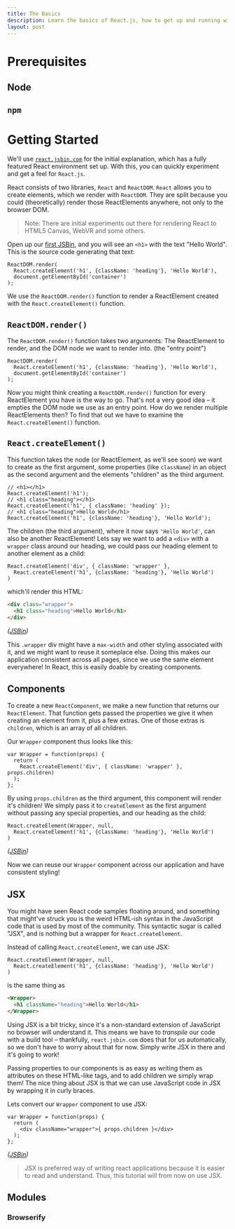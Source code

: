 ```yaml
---
title: The Basics
description: Learn the basics of React.js, how to get up and running with the hottest framework currently available
layout: post
---
```


# Prerequisites

## Node

## `npm`

# Getting Started

We'll use [`react.jsbin.com`](https://react.jsbin.com/sewaru/6/edit?js,output) for the initial explanation, which has a fully featured React environment set up. With this, you can quickly experiment and get a feel for `React.js`.

React consists of two libraries, `React` and `ReactDOM`. `React` allows you to create elements, which we render with `ReactDOM`. They are split because you could (theoretically) render those ReactElements anywhere, not only to the browser DOM.

> Note: There are initial experiments out there for rendering React to HTML5 Canvas, WebVR and some others.

Open up our [first JSBin](https://react.jsbin.com/sewaru/6/edit?js,output), and you will see an `<h1>` with the text "Hello World". This is the source code generating that text:

```JS
ReactDOM.render(
  React.createElement('h1', {className: 'heading'}, 'Hello World'),
  document.getElementById('container')
);
```

We use the `ReactDOM.render()` function to render a ReactElement created with the `React.createElement()` function.

## `ReactDOM.render()`

The `ReactDOM.render()` function takes two arguments: The ReactElement to render, and the DOM node we want to render into. (the "entry point")

```JS
ReactDOM.render(
  React.createElement('h1', {className: 'heading'}, 'Hello World'),
  document.getElementById('container')
);
```

Now you might think creating a `ReactDOM.render()` function for every ReactElement you have is the way to go. That's not a very good idea – it empties the DOM node we use as an entry point. How do we render multiple ReactElements then? To find that out we have to examine the `React.createElement()` function.

## `React.createElement()`

This function takes the node (or ReactElement, as we'll see soon) we want to create as the first argument, some properties (like `className`) in an object as the second argument and the elements "children" as the third argument.

```JS
// <h1></h1>
React.createElement('h1');
// <h1 class="heading"></h1>
React.createElement('h1', { className: 'heading' });
// <h1 class="heading">Hello World</h1>
React.createElement('h1', {className: 'heading'}, 'Hello World');
```

The children (the third argument), where it now says `'Hello World'`, can also be another ReactElement! Lets say we want to add a `<div>` with a `wrapper` class around our heading, we could pass our heading element to another element as a child:

```JS
React.createElement('div', { className: 'wrapper' },
  React.createElement('h1', {className: 'heading'}, 'Hello World')
)
```

which'll render this HTML:

```HTML
<div class="wrapper">
  <h1 class="heading">Hello World</h1>
</div>
```

*([JSBin](https://react.jsbin.com/sewaru/7/edit?css,js,output))*

This `.wrapper` div might have a `max-width` and other styling associated with it, and we might want to reuse it someplace else. Doing this makes our application consistent across all pages, since we use the same element everywhere! In React, this is easily doable by creating components.

## Components

To create a new `ReactComponent`, we make a new function that returns our `ReactElement`. That function gets passed the properties we give it when creating an element from it, plus a few extras. One of those extras is `children`, which is an array of all children.

Our `Wrapper` component thus looks like this:

```JS
var Wrapper = function(props) {
  return (
    React.createElement('div', { className: 'wrapper' }, props.children)
  );
};
```

By using `props.children` as the third argument, this component will render it's children! We simply pass it to `createElement` as the first argument without passing any special properties, and our heading as the child:

```JS
React.createElement(Wrapper, null,
  React.createElement('h1', {className: 'heading'}, 'Hello World')
)
```
*([JSBin](https://react.jsbin.com/sewaru/8/edit?js,output))*

Now we can reuse our `Wrapper` component across our application and have consistent styling!

## JSX

You might have seen React code samples floating around, and something that might've struck you is the weird HTML-ish syntax in the JavaScript code that is used by most of the community. This syntactic sugar is called "JSX", and is nothing but a wrapper for `React.createElement`.

Instead of calling `React.createElement`, we can use JSX:

```JS
React.createElement(Wrapper, null,
  React.createElement('h1', {className: 'heading'}, 'Hello World')
)
```

is the same thing as

```HTML
<Wrapper>
  <h1 className="heading">Hello World</h1>
</Wrapper>
```

Using JSX is a bit tricky, since it's a non-standard extension of JavaScript no browser will understand it. This means we have to *transpile* our code with a build tool – thankfully, `react.jsbin.com` does that for us automatically, so we don't have to worry about that for now. Simply write JSX in there and it's going to work!

Passing properties to our components is as easy as writing them as attributes on these HTML-like tags, and to add children we simply wrap them! The nice thing about JSX is that we can use JavaScript code in JSX by wrapping it in curly braces.

Lets convert our `Wrapper` component to use JSX:

```JS
var Wrapper = function(props) {
  return (
    <div className="wrapper">{ props.children }</div>
  );
};
```

*([JSBin](https://react.jsbin.com/sewaru/10/edit?js,output))*

> JSX is preferred way of writing react applications because it is easier to read and understand. Thus, this tutorial will from now on use JSX.



## Modules

### Browserify
